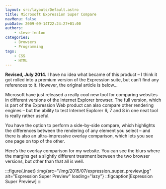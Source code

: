 ```yaml
---
layout: src/layouts/Default.astro
title: Microsoft Expression Super Compare
navMenu: false
pubDate: 2009-09-14T22:24:27+01:00
authors:
    - steve-fenton
categories:
    - Browsers
    - Programming
tags:
    - CSS
    - HTML
---
```


**Revised, July 2014.** I have no idea what became of this product – I think it got rolled into a premium version of the Expression suite, but can’t find any references to it. However, the original article is below…

Microsoft have just released a really cool new tool for comparing websites in different versions of the Internet Explorer browser. The full version, which is part of the Expression Web product can also compare other rendering engines – but the ability to test Internet Explorer 6, 7 and 8 in one neat tool is really rather useful.

You have the option to perform a side-by-side compare, which highlights the differences between the rendering of any element you select – and there is also an ultra-impressive overlay comparison, which lets you see one page on top of the other.

Here’s the overlay comparison for my website. You can see the blurs where the margins get a slightly different treatment between the two browser versions, but other than that all is well.

:::figure{.inset}
:img{src="/img/2015/07/expression_super_preview.jpg" alt="Expression Super Preview" loading="lazy"}
::figcaption[Expression Super Preview]
:::